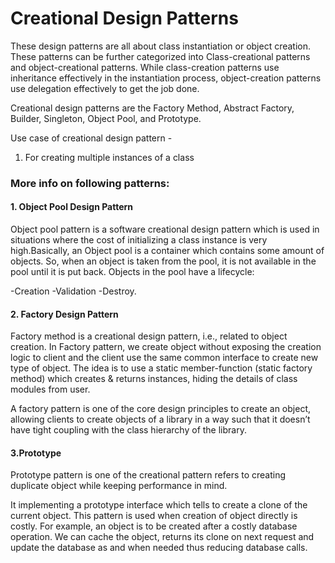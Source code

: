 # Creational Design Patterns

These design patterns are all about class instantiation or object creation. These patterns can be further categorized into Class-creational patterns and object-creational patterns. While class-creation patterns use inheritance effectively in the instantiation process, object-creation patterns use delegation effectively to get the job done.
    
Creational design patterns are the Factory Method, Abstract Factory, Builder, Singleton, Object Pool, and Prototype.

Use case of creational design pattern -
1) For creating multiple instances of a class 

### More info on following patterns:

#### 1. Object Pool Design Pattern

Object pool pattern is a software creational design pattern which is used in situations where the cost of initializing a class
instance is very high.Basically, an Object pool is a container which contains some amount of objects. So, when an object is 
taken from the pool, it is not available in the pool until it is put back.
Objects in the pool have a lifecycle:

-Creation
-Validation
-Destroy.

#### 2. Factory Design Pattern

Factory method is a creational design pattern, i.e., related to object creation. In Factory pattern, we create object without
exposing the creation logic to client and the client use the same common interface to create new type of object.
The idea is to use a static member-function (static factory method) which creates & returns instances, hiding the details of 
class modules from user.

A factory pattern is one of the core design principles to create an object, allowing clients to create objects of a 
library in a way such that it doesn’t have tight coupling with the class hierarchy of the library.

#### 3.Prototype 

Prototype pattern is one of the creational pattern refers to creating duplicate object while keeping performance in mind.

It implementing a prototype interface which tells to create a clone of the current object. This pattern is used when creation
of object directly is costly. For example, an object is to be created after a costly database operation. We can cache the 
object, returns its clone on next request and update the database as and when needed thus reducing database calls.
